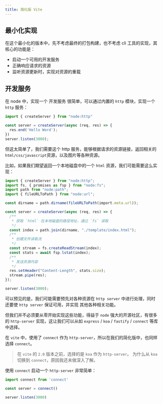 ```yaml
---
title: 简化版 Vite
---
```


## 最小化实现

在这个最小化的版本中，先不考虑最终的打包构建，也不考虑 cli 工具的实现，其核心的功能是：

- 启动一个可用的开发服务
- 正确响应请求的资源
- 监听资源更新时，实现对资源的重载


## 开发服务

在 node 中，实现一个 开发服务 很简单，可以通过内置的 `http` 模块，实现一个 `http` 服务：

```ts
import { createServer } from "node:http"

const server = createServer(async (req, res) => {
  res.end('Hello Word');
})
server.listen(3000);
```

但这太简单了，我们需要这个 http 服务，能够根据请求的资源链接，返回相关的 `html/css/javascript`资源，以及图片等各种资源。

比如，如果我们期望返回一个本地磁盘中的一个 `html` 资源，我们可能需要这么实现：

```ts
import { createServer } from "node:http";
import fs, { promises as fsp } from "node:fs";
import path from "node:path";
import { fileURLToPath } from "node:url";

const dirname = path.dirname(fileURLToPath(import.meta.url));

const server = createServer(async (req, res) => {
  /**
   * 获取 `html` 在本地磁盘的路径地址，通过 `fs` 读取
   */
  const index = path.join(dirname, "./template/index.html");
  /**
   * 创建文件读取流
   */
  const stream = fs.createReadStream(index);
  const stats = await fsp.lstat(index);
  /**
   * 发送资源内容
   */
  res.setHeader("Content-Length", stats.size);
  stream.pipe(res);
});

server.listen(3000);

```

可以预见的是，我们可能需要预先对各种资源在 `http server` 中进行处理，同时还要使 `http server` 保证可用，并实现
其他各种相关功能。

但我们并不必须要从零开始实现这些功能，得益于 `node` 强大的开源社区，有很多的 `http-server` 实现，这让我们可以从如
`express` / `koa` / `fastify` / `connect` 等库中选择。

在 `vite` 中，使用了 `connect` 作为 `http-server`，所以在我们的简化版中，也同样选择 `connect`。

> 在 `vite` 的 `2.0` 版本之前，选择的是 `koa` 作为 `http-server`。 为什么从 `koa` 切换到 `connect`，原因我还未做深入了解。

使用 `connect` 启动一个 `http-server` 非常简单：

```ts
import connect from 'connect'

const server = connect()

server.listen(3000)
```
